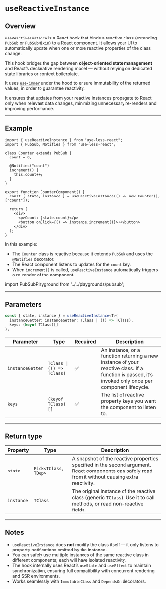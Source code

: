 # `useReactiveInstance`

## Overview

`useReactiveInstance` is a React hook that binds a reactive class (extending `PubSub` or `PubSubMixin`) to a React component. It allows your UI to automatically update when one or more reactive properties of the class change.

This hook bridges the gap between **object-oriented state management** and React’s declarative rendering model — without relying on dedicated state libraries or context boilerplate.

It uses [`use-immer`](https://www.npmjs.com/package/use-immer) under the hood to ensure immutability of the returned values, in order to guarantee reactivity.

It ensures that updates from your reactive instances propagate to React only when relevant data changes, minimizing unnecessary re-renders and improving performance.

---

## Example

```tsx
import { useReactiveInstance } from "use-less-react";
import { PubSub, Notifies } from "use-less-react";

class Counter extends PubSub {
  count = 0;

  @Notifies("count")
  increment() {
    this.count++;
  }
}

export function CounterComponent() {
  const { state, instance } = useReactiveInstance(() => new Counter(), ["count"]);

  return (
    <div>
      <p>Count: {state.count}</p>
      <button onClick={() => instance.increment()}>+</button>
    </div>
  );
}
```

In this example:
- The `Counter` class is reactive because it extends `PubSub` and uses the `@Notifies` decorator.
- The React component listens to updates for the `count` key.
- When `increment()` is called, `useReactiveInstance` automatically triggers a re-render of the component.

import PubSubPlayground from '../../playgrounds/pubsub';

<PubSubPlayground />

---

## Parameters

```ts
const { state, instance } = useReactiveInstance<T>(
  instanceGetter: instanceGetter: TClass | (() => TClass),
  keys: (keyof TClass)[]
);
```

| Parameter | Type | Required | Description |
|------------|------|-----------|-------------|
| `instanceGetter` | `TClass \| (() => TClass)` | ✅ | An instance, or a function returning a new instance of your reactive class. If a function is passed, it’s invoked only once per component lifecycle.|
| `keys` | `(keyof TClass)[]` | ✅ | The list of reactive property keys you want the component to listen to. |

---

## Return type

| Property | Type | Description |
|-----------|------|-------------|
| `state` | `Pick<TClass, TDep>` | A snapshot of the reactive properties specified in the second argument. React components can safely read from it without causing extra reactivity. |
| `instance` | `TClass` | The original instance of the reactive class (generic `TClass`). Use it to call methods, or read non-reactive fields.|

---

## Notes

- `useReactiveInstance` does **not** modify the class itself — it only listens to property notifications emitted by the instance.
- You can safely use multiple instances of the same reactive class in different components; each will have isolated reactivity.
- The hook internally uses React’s `useState` and `useEffect` to maintain synchronization, ensuring full compatibility with concurrent rendering and SSR environments.
- Works seamlessly with `ImmutableClass` and `DependsOn` decorators.
